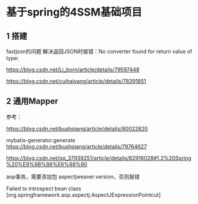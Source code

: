 # 基于spring的4SSM基础项目
## 1 搭建

fastjson的问题
解决返回JSON时报错：No converter found for return value of type:    

https://blog.csdn.net/Li_born/article/details/79597448

https://blog.csdn.net/cuihaiyang/article/details/78391851
## 2 通用Mapper


参考：

https://blog.csdn.net/bushqiang/article/details/80022820

mybatis-generator:generate
https://blog.csdn.net/bushqiang/article/details/79764627

https://blog.csdn.net/qq_37939251/article/details/82916028#1.2%20Spring%20%E9%9B%86%E6%88%90

aop事务，需要添加包 aspectjweaver.version，否则报错

 Failed to introspect bean class [org.springframework.aop.aspectj.AspectJExpressionPointcut]